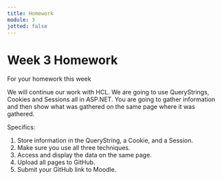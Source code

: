 ```yaml
---
title: Homework
module: 3
jotted: false
---
```


# Week 3 Homework

For your homework this week

We will continue our work with HCL. We are going to use QueryStrings, Cookies and Sessions all in ASP.NET.  You are going to gather information and then show what was gathered on the same page where it was gathered.

Specifics:

1.	Store information in the QueryString, a Cookie, and a Session.
2.	Make sure you use all three techniques.
3.	Access and display the data on the same page.
4.	Upload all pages to GitHub.
5.	Submit your GitHub link to Moodle.


<!--
For your homework this week, you will

You are going to create an online registration system for Esports players. You will need to keep track of the
gamer’s name, address, phone, gamer tag, game(s) they play, and whether they play on console or PC. 

### For players:

1. They should be able to register, and login/logout
2. Enter, view, and edit the game(s) they play.
3. Enter, view and edit their name, address, phone
4. Enter, view and edit their gamer tag
5. They should be able to subscribe or unsubscribe from correspondence
6. They should be able to change their information including their username and password

### For administrators

1. They should able to login/logout
2. They should able to view all players and their details.
3. They should be able to search for a player by name and/or gamer tag
4. They should be able to run reports on all the players, including games played.
5. They should able to change their information including their username and password

### For both players and admins

1. If they attempt to log in more than three times unsuccessfully, they should be locked out

### Specifics:

1. Create a design for how you plan on accomplishing this task. 
2. Create the registration page as a web page and MS webform.
3. Create a web page and webform for login. 
4. Apply the style sheet to all pages.
5. Design some test cases for this page.
6. Upload your pages to your repository and turn your link into GitHub.
-->